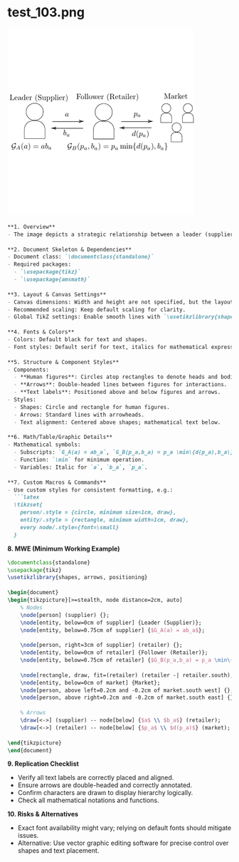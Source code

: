 # test_103.png

![test_103.png](../../../eval_dataset/images/test_103.png)

```markdown
**1. Overview**
- The image depicts a strategic relationship between a leader (supplier), a follower (retailer), and a market. It uses human figure icons to represent these roles and arrows to denote interactions. Mathematical expressions accompany each role to indicate their respective strategies or outcomes.

**2. Document Skeleton & Dependencies**
- Document class: `\documentclass{standalone}`
- Required packages:
  - `\usepackage{tikz}`
  - `\usepackage{amsmath}`

**3. Layout & Canvas Settings**
- Canvas dimensions: Width and height are not specified, but the layout is horizontal.
- Recommended scaling: Keep default scaling for clarity.
- Global TikZ settings: Enable smooth lines with `\usetikzlibrary{shapes, arrows, positioning}`.

**4. Fonts & Colors**
- Colors: Default black for text and shapes.
- Font styles: Default serif for text, italics for mathematical expressions.

**5. Structure & Component Styles**
- Components:
  - **Human figures**: Circles atop rectangles to denote heads and bodies.
  - **Arrows**: Double-headed lines between figures for interactions.
  - **Text labels**: Positioned above and below figures and arrows.
- Styles:
  - Shapes: Circle and rectangle for human figures.
  - Arrows: Standard lines with arrowheads.
  - Text alignment: Centered above shapes; mathematical text below.

**6. Math/Table/Graphic Details**
- Mathematical symbols:
  - Subscripts: `G_A(a) = ab_a`, `G_B(p_a,b_a) = p_a \min\{d(p_a),b_a\}`
  - Function: `\min` for minimum operation.
  - Variables: Italic for `a`, `b_a`, `p_a`.

**7. Custom Macros & Commands**
- Use custom styles for consistent formatting, e.g.:
  ```latex
  \tikzset{
    person/.style = {circle, minimum size=1cm, draw},
    entity/.style = {rectangle, minimum width=1cm, draw},
    every node/.style={font=\small}
  }
  ```

**8. MWE (Minimum Working Example)**
```latex
\documentclass{standalone}
\usepackage{tikz}
\usetikzlibrary{shapes, arrows, positioning}

\begin{document}
\begin{tikzpicture}[>=stealth, node distance=2cm, auto]
    % Nodes
    \node[person] (supplier) {};
    \node[entity, below=0cm of supplier] {Leader (Supplier)};
    \node[entity, below=0.75cm of supplier] {$G_A(a) = ab_a$};

    \node[person, right=3cm of supplier] (retailer) {};
    \node[entity, below=0cm of retailer] {Follower (Retailer)};
    \node[entity, below=0.75cm of retailer] {$G_B(p_a,b_a) = p_a \min\{d(p_a),b_a\}$};

    \node[rectangle, draw, fit=(retailer) (retailer -| retailer.south), minimum size=1cm] (market) {};
    \node[entity, below=0cm of market] {Market};
    \node[person, above left=0.2cm and -0.2cm of market.south west] {};
    \node[person, above right=0.2cm and -0.2cm of market.south east] {};
    
    % Arrows
    \draw[<->] (supplier) -- node[below] {$a$ \\ $b_a$} (retailer);
    \draw[<->] (retailer) -- node[below] {$p_a$ \\ $d(p_a)$} (market);
    
\end{tikzpicture}
\end{document}
```

**9. Replication Checklist**
- Verify all text labels are correctly placed and aligned.
- Ensure arrows are double-headed and correctly annotated.
- Confirm characters are drawn to display hierarchy logically.
- Check all mathematical notations and functions.

**10. Risks & Alternatives**
- Exact font availability might vary; relying on default fonts should mitigate issues.
- Alternative: Use vector graphic editing software for precise control over shapes and text placement.
```
